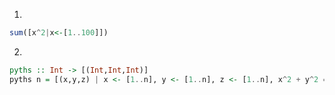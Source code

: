 1. 
```haskell
sum([x^2|x<-[1..100]])
```
2. 
```haskell
pyths :: Int -> [(Int,Int,Int)]
pyths n = [(x,y,z) | x <- [1..n], y <- [1..n], z <- [1..n], x^2 + y^2 == z^2]

```